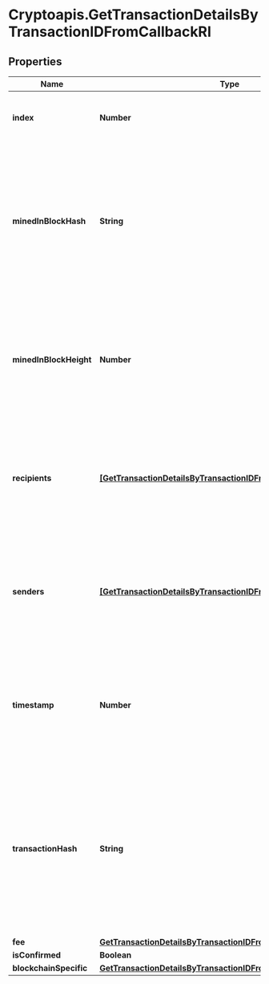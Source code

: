 # Cryptoapis.GetTransactionDetailsByTransactionIDFromCallbackRI

## Properties

Name | Type | Description | Notes
------------ | ------------- | ------------- | -------------
**index** | **Number** | Represents the index position of the transaction in the specific block. | 
**minedInBlockHash** | **String** | Represents the hash of the block where this transaction was mined/confirmed for first time. The hash is defined as a cryptographic digital fingerprint made by hashing the block header twice through the SHA256 algorithm. | 
**minedInBlockHeight** | **Number** | Represents the hight of the block where this transaction was mined/confirmed for first time. The height is defined as the number of blocks in the blockchain preceding this specific block. | 
**recipients** | [**[GetTransactionDetailsByTransactionIDFromCallbackRIRecipients]**](GetTransactionDetailsByTransactionIDFromCallbackRIRecipients.md) | Represents a list of recipient addresses with the respective amounts. In account-based protocols like Ethereum there is only one address in this list. | 
**senders** | [**[GetTransactionDetailsByTransactionIDFromCallbackRISenders]**](GetTransactionDetailsByTransactionIDFromCallbackRISenders.md) | Represents a list of sender addresses with the respective amounts. In account-based protocols like Ethereum there is only one address in this list. | 
**timestamp** | **Number** | Defines the exact date/time in Unix Timestamp when this transaction was mined, confirmed or first seen in Mempool, if it is unconfirmed. | 
**transactionHash** | **String** | Represents the same as transactionId for account-based protocols like Ethereum, while it could be different in UTXO-based protocols like Bitcoin. E.g., in UTXO-based protocols hash is different from transactionId for SegWit transactions. | 
**fee** | [**GetTransactionDetailsByTransactionIDFromCallbackRIFee**](GetTransactionDetailsByTransactionIDFromCallbackRIFee.md) |  | 
**isConfirmed** | **Boolean** |  | 
**blockchainSpecific** | [**GetTransactionDetailsByTransactionIDFromCallbackRIBS**](GetTransactionDetailsByTransactionIDFromCallbackRIBS.md) |  | 


